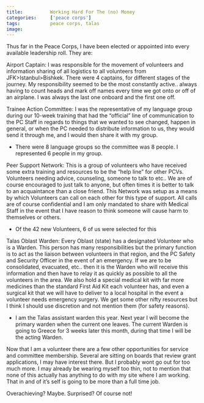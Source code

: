 ```yaml
---
title:			Working Hard For The (no) Money
categories:		['peace corps']
tags:			peace corps, talas
image:			
---
```


Thus far in the Peace Corps, I have been elected or appointed into every available leadership roll. They are:

Airport Captain:
I was responsible for the movement of volunteers and information sharing of all logistics to all volunteers from JFK>Istanbul>Bishkek. There were 4 captains, for different stages of the journey. My responsibility seemed to be the most constantly active.. always having to count heads and mark off names every time we got onto or off of an airplane. I was always the last one onboard and the first one off.

Trainee Action Committee:
I was the representative of my language group during our 10-week training that had the “official” line of communication to the PC Staff in regards to things that we wanted to see changed, happen in general, or when the PC needed to distribute information to us, they would send it through me, and I would then share it with my group.

- There were 8 language groups so the committee was 8 people. I represented 6 people in my group.

Peer Support Network:
This is a group of volunteers who have received some extra training and resources to be the “help line” for other PCVs. Volunteers needing advice, counseling, someone to talk to etc.. We are of course encouraged to just talk to anyone, but often times it is better to talk to an acquaintance than a close friend. This Network was setup as a means by which Volunteers can call on each other for this type of support. All calls are of course confidential and I am only mandated to share with Medical Staff in the event that I have reason to think someone will cause harm to themselves or others.

- Of the 42 new Volunteers, 6 of us were selected for this

Talas Oblast Warden:
Every Oblast (state) has a designated Volunteer who is a Warden. This person has many responsibilities but the primary function is to act as the liaison between volunteers in that region, and the PC Safety and Security Officer in the event of an emergency. If we are to be consolidated, evacuated, etc.. then it is the Warden who will receive this information and then have to relay it as quickly as possible to all the volunteers in the area. We also hold a special medical kit with far more medicines than the standard First Aid Kit each volunteer has, and even a surgical kit that we will have to deliver to a local hospital in the event a volunteer needs emergency surgery. We get some other nifty resources but I think I should use discretion and not mention them (for safety reasons).

- I am the Talas assistant warden this year. Next year I will become the primary warden when the current one leaves. The current Warden is going to Greece for 3 weeks later this month, during that time I will be the acting Warden.

Now that I am a volunteer there are a few other opportunities for service and committee membership. Several are sitting on boards that review grant applications, I may have interest there. But I probably wont go out for too much more. I may already be wearing myself too thin, not to mention that none of this actually has anything to do with my site where I am working. That in and of it’s self is going to be more than a full time job.

Overachieving? Maybe. Surprised? Of course not!

